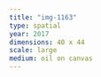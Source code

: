 ```yaml
---
title: "img-1163"
type: spatial
year: 2017
dimensions: 40 x 44
scale: large
medium: oil on canvas
---
```

